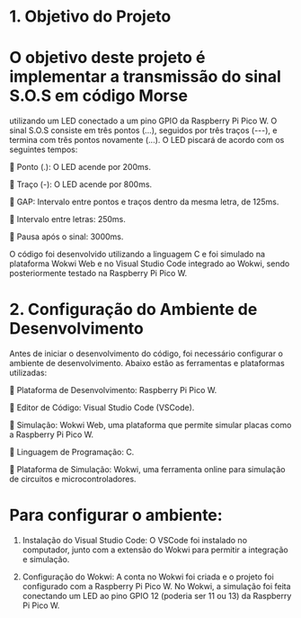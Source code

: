 # 1. Objetivo do Projeto
# O objetivo deste projeto é implementar a transmissão do sinal S.O.S em código Morse 

utilizando um LED conectado a um pino GPIO da Raspberry Pi Pico W. O sinal S.O.S 
consiste em três pontos (...), seguidos por três traços (---), e termina com três pontos 
novamente (...). O LED piscará de acordo com os seguintes tempos:

 Ponto (.): O LED acende por 200ms.

 Traço (-): O LED acende por 800ms.

 GAP: Intervalo entre pontos e traços dentro da mesma letra, de 125ms.

 Intervalo entre letras: 250ms.

 Pausa após o sinal: 3000ms.

O código foi desenvolvido utilizando a linguagem C e foi simulado na plataforma 
Wokwi Web e no Visual Studio Code integrado ao Wokwi, sendo posteriormente 
testado na Raspberry Pi Pico W.

# 2. Configuração do Ambiente de Desenvolvimento
Antes de iniciar o desenvolvimento do código, foi necessário configurar o ambiente de 
desenvolvimento. Abaixo estão as ferramentas e plataformas utilizadas:

 Plataforma de Desenvolvimento: Raspberry Pi Pico W.

 Editor de Código: Visual Studio Code (VSCode).

 Simulação: Wokwi Web, uma plataforma que permite simular placas como a 
Raspberry Pi Pico W.

 Linguagem de Programação: C.

 Plataforma de Simulação: Wokwi, uma ferramenta online para simulação de 
circuitos e microcontroladores.

# Para configurar o ambiente:
1. Instalação do Visual Studio Code: O VSCode foi instalado no computador, 
junto com a extensão do Wokwi para permitir a integração e simulação.

3. Configuração do Wokwi: A conta no Wokwi foi criada e o projeto foi 
configurado com a Raspberry Pi Pico W. No Wokwi, a simulação foi feita 
conectando um LED ao pino GPIO 12 (poderia ser 11 ou 13) da Raspberry Pi 
Pico W.
